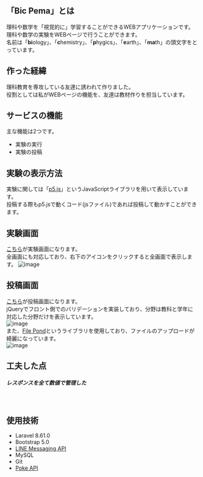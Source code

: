 ## 「Bic Pema」とは
理科や数学を「視覚的に」学習することができるWEBアプリケーションです。理科や数学の実験をWEBページで行うことができます。   
名前は「**bi**ology」、「**c**hemistry」、「**p**hygics」、「**e**arth」、「**ma**th」の頭文字をとっています。  
## 作った経緯
理科教育を専攻している友達に誘われて作りました。  
役割としては私がWEBページの機能を、友達は教材作りを担当しています。
## サービスの機能
主な機能は2つです。  
- 実験の実行
- 実験の投稿
## 実験の表示方法
実験に関しては「[p5.js](https://p5js.org/)」というJavaScriptライブラリを用いて表示しています。  
投稿する際もp5.jsで動くコード(jsファイル)であれば投稿して動かすことができます。
## 実験画面
[こちら](https://bicpema.jpn.org/posts/1/run)が実験画面になります。  
全画面にも対応しており、右下のアイコンをクリックすると全画面で表示します。
![image](https://user-images.githubusercontent.com/64852221/137614977-8c86858c-a650-49ea-9273-56e73d274b84.png)

## 投稿画面
[こちら](https://bicpema.jpn.org/submit)が投稿画面になります。  
jQueryでフロント側でのバリデーションを実装しており、分野は教科と学年に対応した分野だけを表示しています。  
![image](https://user-images.githubusercontent.com/64852221/137615160-0abb1522-1169-448b-89c5-c9701e2da8bc.png)  
また、[File Pond](https://pqina.nl/filepond/)というライブラリを使用しており、ファイルのアップロードが綺麗になっています。  
![image](https://user-images.githubusercontent.com/64852221/137615253-bf8566ea-3fb9-4052-a837-c189e5d1d625.png)


## 工夫した点
##### レスポンスを全て数値で管理した

　　
## 使用技術
- Laravel 8.61.0
- Bootstrap 5.0
- [LINE Messaging API](https://developers.line.biz/ja/services/messaging-api/)
- MySQL
- Git
- [Poke API](https://pokeapi.co/)

